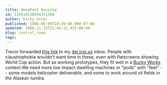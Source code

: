 ```yaml
---
title: HexaPent Housing
id: 115514538934351368
author: Kirby Urner
published: 2006-08-09T10:39:00.000-07:00
updated: 2006-11-15T11:44:22.415-08:00
blog: control_room
tags: 
---
```


[](http://photos1.blogger.com/blogger/1134/545/1600/hexapentlivingry.jpg)Trevor forwarded [this link](http://www.pinktentacle.com/2006/04/soccer-ball-shaped-safe-homes/) to my [del.icio.us](http://del.icio.us/kirbyu) inbox. People with claustrophobia wouldn't want time in these, even with flatscreens showing World Cup action. But as working prototypes, they fit well in a [Bucky Works](http://www.grunch.net/synergetics/bworks.html) context.We need more low impact dwelling machines or "pods" with "feet" -- some models helicopter deliverable, and some to work around oil fields in the Alaskan tundra.